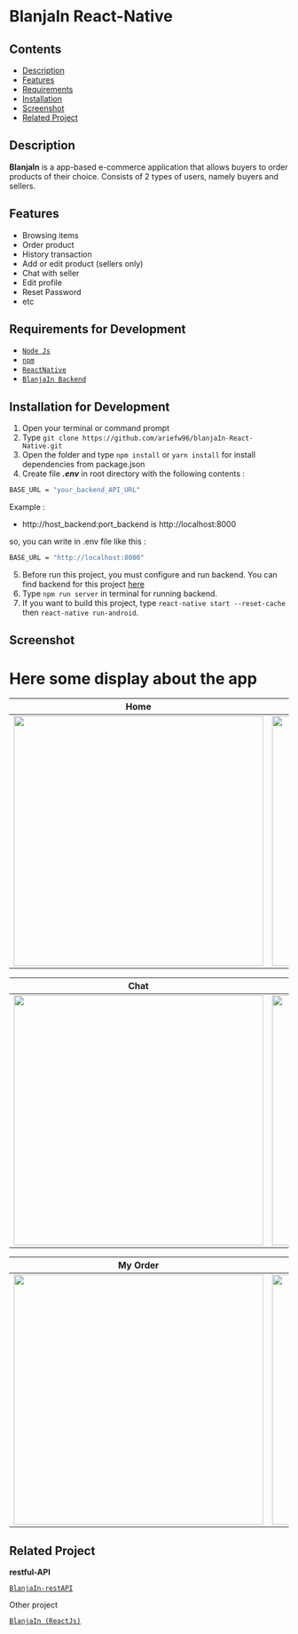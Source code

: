 # BlanjaIn React-Native

## Contents

- [Description](#description)
- [Features](#features)
- [Requirements](#requirements-for-development)
- [Installation](#installation-for-development)
- [Screenshot](#screenshot)
- [Related Project](#related-project)

## Description

**BlanjaIn** is a app-based e-commerce application that allows buyers to order
products of their choice. Consists of 2 types of users, namely buyers and
sellers.

## Features

- Browsing items
- Order product
- History transaction
- Add or edit product (sellers only)
- Chat with seller
- Edit profile
- Reset Password
- etc

## Requirements for Development

- [`Node Js`](https://nodejs.org/en/)
- [`npm`](https://www.npmjs.com/get-npm)
- [`ReactNative`](https://reactnative.dev/)
- [`BlanjaIn Backend`](https://github.com/ariefw96/blanja-restAPI)

## Installation for Development

1. Open your terminal or command prompt
2. Type `git clone https://github.com/ariefw96/blanjaIn-React-Native.git`
3. Open the folder and type `npm install` or `yarn install` for install dependencies from package.json
4. Create file **_.env_** in root directory with the following contents :

```bash
BASE_URL = "your_backend_API_URL"
```

Example :

- http://host_backend:port_backend is http://localhost:8000

so, you can write in .env file like this :

```bash
BASE_URL = "http://localhost:8000"
```

5. Before run this project, you must configure and run backend. You can find backend for this project [here](https://github.com/ariefw96/blanja-restAPI)
6. Type `npm run server` in terminal for running backend.
7. If you want to build this project, type `react-native start --reset-cache` then `react-native run-android`.

## Screenshot

# Here some display about the app

|  Home                |  Product Details                        |
|----------------------|-----------------------------------------|
|<img src="https://user-images.githubusercontent.com/70320451/108989389-1e5ed400-76c8-11eb-81a4-4a4517625488.jpg" width="450" />  |<img src="https://user-images.githubusercontent.com/70320451/108988908-9678ca00-76c7-11eb-8a10-2332cfe71a16.jpg" width="450" />             |

|  Chat                |  Shipping Address                       |
|----------------------|-----------------------------------------|
|<img src="https://user-images.githubusercontent.com/70320451/108989713-7ac1f380-76c8-11eb-98a8-b7d3142a6a8d.jpg" width="450" />  |<img src="https://user-images.githubusercontent.com/70320451/108989795-93320e00-76c8-11eb-8f17-39b5ac9ac547.jpg" width="450" />             |

|  My Order            |  Order Details                          |
|----------------------|-----------------------------------------|
| <img src="https://user-images.githubusercontent.com/70320451/108989916-b9f04480-76c8-11eb-977b-b44f44e1f6a5.jpg" width="450" />  |<img src="https://user-images.githubusercontent.com/70320451/108989955-c70d3380-76c8-11eb-8b4a-50802e8fe7f9.jpg" width="450" />|

## Related Project

**restful-API**


[`BlanjaIn-restAPI`](https://github.com/ariefw96/BlanjaIn-restAPI)

Other project

[`BlanjaIn (ReactJs)`](https://github.com/ariefw96/BlanjaIn-React)

